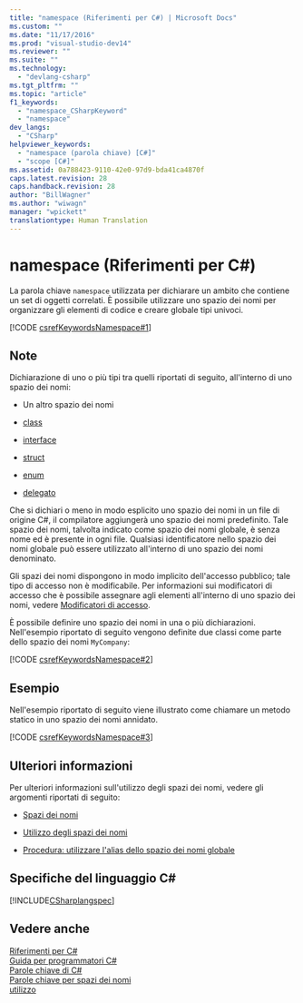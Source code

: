 ```yaml
---
title: "namespace (Riferimenti per C#) | Microsoft Docs"
ms.custom: ""
ms.date: "11/17/2016"
ms.prod: "visual-studio-dev14"
ms.reviewer: ""
ms.suite: ""
ms.technology: 
  - "devlang-csharp"
ms.tgt_pltfrm: ""
ms.topic: "article"
f1_keywords: 
  - "namespace_CSharpKeyword"
  - "namespace"
dev_langs: 
  - "CSharp"
helpviewer_keywords: 
  - "namespace (parola chiave) [C#]"
  - "scope [C#]"
ms.assetid: 0a788423-9110-42e0-97d9-bda41ca4870f
caps.latest.revision: 28
caps.handback.revision: 28
author: "BillWagner"
ms.author: "wiwagn"
manager: "wpickett"
translationtype: Human Translation
---
```

# namespace (Riferimenti per C#)
La parola chiave `namespace` utilizzata per dichiarare un ambito che contiene un set di oggetti correlati.  È possibile utilizzare uno spazio dei nomi per organizzare gli elementi di codice e creare globale tipi univoci.  
  
 [!CODE [csrefKeywordsNamespace#1](../CodeSnippet/VS_Snippets_VBCSharp/csrefKeywordsNamespace#1)]  
  
## Note  
 Dichiarazione di uno o più tipi tra quelli riportati di seguito, all'interno di uno spazio dei nomi:  
  
-   Un altro spazio dei nomi  
  
-   [class](../../../csharp/language-reference/keywords/class.md)  
  
-   [interface](../../../csharp/language-reference/keywords/interface.md)  
  
-   [struct](../../../csharp/language-reference/keywords/struct.md)  
  
-   [enum](../../../csharp/language-reference/keywords/enum.md)  
  
-   [delegato](../../../csharp/language-reference/keywords/delegate.md)  
  
 Che si dichiari o meno in modo esplicito uno spazio dei nomi in un file di origine C\#, il compilatore aggiungerà uno spazio dei nomi predefinito.  Tale spazio dei nomi, talvolta indicato come spazio dei nomi globale, è senza nome ed è presente in ogni file.  Qualsiasi identificatore nello spazio dei nomi globale può essere utilizzato all'interno di uno spazio dei nomi denominato.  
  
 Gli spazi dei nomi dispongono in modo implicito dell'accesso pubblico; tale tipo di accesso non è modificabile.  Per informazioni sui modificatori di accesso che è possibile assegnare agli elementi all'interno di uno spazio dei nomi, vedere [Modificatori di accesso](../../../csharp/language-reference/keywords/access-modifiers.md).  
  
 È possibile definire uno spazio dei nomi in una o più dichiarazioni.  Nell'esempio riportato di seguito vengono definite due classi come parte dello spazio dei nomi `MyCompany`:  
  
 [!CODE [csrefKeywordsNamespace#2](../CodeSnippet/VS_Snippets_VBCSharp/csrefKeywordsNamespace#2)]  
  
## Esempio  
 Nell'esempio riportato di seguito viene illustrato come chiamare un metodo statico in uno spazio dei nomi annidato.  
  
 [!CODE [csrefKeywordsNamespace#3](../CodeSnippet/VS_Snippets_VBCSharp/csrefKeywordsNamespace#3)]  
  
## Ulteriori informazioni  
 Per ulteriori informazioni sull'utilizzo degli spazi dei nomi, vedere gli argomenti riportati di seguito:  
  
-   [Spazi dei nomi](../../../csharp/programming-guide/namespaces/index.md)  
  
-   [Utilizzo degli spazi dei nomi](../../../csharp/programming-guide/namespaces/using-namespaces.md)  
  
-   [Procedura: utilizzare l'alias dello spazio dei nomi globale](../../../csharp/programming-guide/namespaces/how-to-use-the-global-namespace-alias.md)  
  
## Specifiche del linguaggio C\#  
 [!INCLUDE[CSharplangspec](../../../csharp/language-reference/keywords/includes/csharplangspec_md.md)]  
  
## Vedere anche  
 [Riferimenti per C\#](../../../csharp/language-reference/index.md)   
 [Guida per programmatori C\#](../../../csharp/programming-guide/index.md)   
 [Parole chiave di C\#](../../../csharp/language-reference/keywords/index.md)   
 [Parole chiave per spazi dei nomi](../../../csharp/language-reference/keywords/namespace-keywords.md)   
 [utilizzo](../../../csharp/language-reference/keywords/using.md)